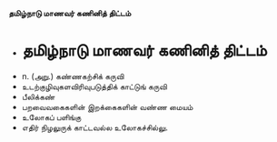 **தமிழ்நாடு மாணவர் கணினித் திட்டம்**
- # தமிழ்நாடு மாணவர் கணினித் திட்டம்
- n. (அறு.) கண்ணகற்சிக் கருவி
- உடற்குழிவுகளவிரிவுபடுத்திக் காட்டுங் கருவி
- பீலிக்கண்
- பறவைவகைகளின் இறக்கைகளின் வண்ண மையம்
- உலோகப் பளிங்கு
- எதிர் நிழலுருக் காட்டவல்ல உலோகச்சில்லு.

